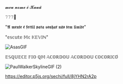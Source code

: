 𝓶𝓮𝓾 𝓷𝓸𝓶𝓮 𝓮́ 𝓚𝓪𝓾𝓪̃

𝟽𝟽𝟽🎰

"𝕬 𝖒𝖊𝖓𝖙𝖊 𝖊́ 𝖋𝖊𝖗𝖙𝖎𝖑 𝖕𝖆𝖗𝖆 𝖘𝖔𝖓𝖍𝖆𝖗 𝖓𝖆̃𝖔 𝖙𝖊𝖒 𝖑𝖎𝖒𝖎𝖙𝖊"

"𝕖𝕤𝕔𝕦𝕥𝕖 𝕄𝕔 𝕂𝔼𝕍𝕀ℕ"

![AsasGIF](https://github.com/user-attachments/assets/de686a22-1baa-4b9b-ba8f-8ef29cb88809)

𝔼𝕊ℚ𝕌𝔼ℂ𝔼 𝔽𝕀𝕆 ℚ𝕄 𝔸ℂ𝕆ℝ𝔻𝕆𝕌 𝔸ℂ𝕆ℝ𝔻𝕆𝕌 ℂ𝕆ℂ𝕆ℝ𝕀ℂ𝕆́

![PaulWalkerSkylineGIF (2)](https://github.com/user-attachments/assets/bb67bc15-fbd2-4b54-b5c9-5b3622627138)

https://editor.p5js.org/sechi/full/8jYHN2rA2p
